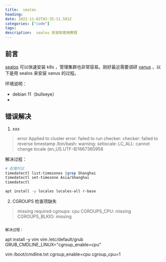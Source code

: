 ```yaml
---
title:  sealos
heading:
date: 2022-11-02T02:35:11.591Z
categories: ["code"]
tags: 
description:  sealos 安装和使用教程
---
```

## 前言
[sealos](https://www.sealos.io/zh-Hans/docs/getting-started/prerequisites) 可以快速安装 k8s ，管理集群也非常容易。刚好最近需要调研 [vanus](https://docs.linkall.com/introduction/what-is-vanus) ，以下是用 sealos 来安装 vanus 的过程。

环境说明：
- debian 11（bullseye）
- 




## 错误解决

1. xxx
> error Applied to cluster error: failed to run checker: checker: failed to reverse timestamp /bin/bash: warning: setlocale: LC_ALL: cannot change locale (en_US.UTF-8)1667360958

解决过程：
```bash
# 配置时区
timedatectl list-timezones |grep Shanghai
timedatectl set-timezone Asia/Shanghai
timedatectl

apt install -y locales locales-all r-base
```


2. CGROUPS 检查项缺失
>missing required cgroups: cpu
CGROUPS_CPU: missing
CGROUPS_BLKIO: missing
```bash

解决过程：
```
apt install -y vim 
vim /etc/default/grub
GRUB_CMDLINE_LINUX="cgroup_enable=cpu"

vim /boot/cmdline.txt 
cgroup_enable=cpu 
cgroup_cpu=1
```

